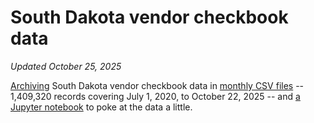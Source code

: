 # South Dakota vendor checkbook data
_Updated October 25, 2025_

[Archiving](get_latest_data.py) South Dakota vendor checkbook data in [monthly CSV files](data) -- 1,409,320 records covering July 1, 2020, to October 22, 2025 -- and [a Jupyter notebook](Analyze%20checkbook%20data.ipynb) to poke at the data a little.

